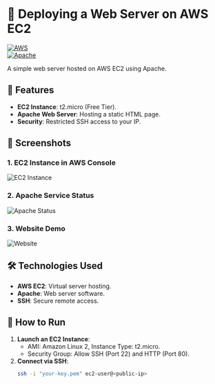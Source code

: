 # 🚀 Deploying a Web Server on AWS EC2  

[![AWS](https://img.shields.io/badge/AWS-FF9900?style=for-the-badge&logo=amazonaws&logoColor=white)](https://aws.amazon.com)  
[![Apache](https://img.shields.io/badge/Apache-D22128?style=for-the-badge&logo=apache&logoColor=white)](https://httpd.apache.org)  

A simple web server hosted on AWS EC2 using Apache.  

## 🌟 Features  
- **EC2 Instance**: t2.micro (Free Tier).  
- **Apache Web Server**: Hosting a static HTML page.  
- **Security**: Restricted SSH access to your IP.  

## 📸 Screenshots  
### 1. EC2 Instance in AWS Console  
![EC2 Instance](./screenshots/ec2-instance.png)  

### 2. Apache Service Status  
![Apache Status](./screenshots/apache-status.png)  

### 3. Website Demo  
![Website](./screenshots/website-demo.png)  

## 🛠️ Technologies Used  
- **AWS EC2**: Virtual server hosting.  
- **Apache**: Web server software.  
- **SSH**: Secure remote access.  

## 🚀 How to Run  
1. **Launch an EC2 Instance**:  
   - AMI: Amazon Linux 2, Instance Type: t2.micro.  
   - Security Group: Allow SSH (Port 22) and HTTP (Port 80).  
2. **Connect via SSH**:  
   ```bash  
   ssh -i "your-key.pem" ec2-user@<public-ip>  
